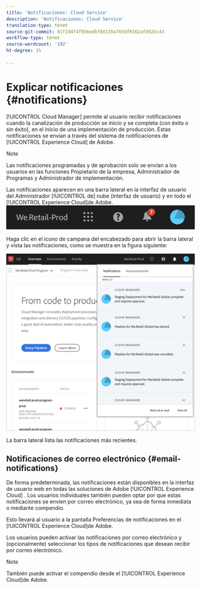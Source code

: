 ```yaml
---
title: 'Notificaciones: Cloud Service'
description: 'Notificaciones: Cloud Service'
translation-type: tm+mt
source-git-commit: 81f2d4f4f956edbf88135a703df0162afd92bc43
workflow-type: tm+mt
source-wordcount: '192'
ht-degree: 1%

---
```



# Explicar notificaciones {#notifications}

[!UICONTROL Cloud Manager] permite al usuario recibir notificaciones cuando la canalización de producción se inicio y se completa (con éxito o sin éxito), en el inicio de una implementación de producción. Estas notificaciones se envían a través del sistema de notificaciones de [!UICONTROL Experience Cloud] de Adobe.

>[!NOTE]
>
>Las notificaciones programadas y de aprobación solo se envían a los usuarios en las funciones Propietario de la empresa, Administrador de Programas y Administrador de implementación.

Las notificaciones aparecen en una barra lateral en la interfaz de usuario del Administrador [!UICONTROL de] nube (interfaz de usuario) y en todo el [!UICONTROL Experience Cloud]de Adobe.
![](assets/notify-1.png)

Haga clic en el icono de campana del encabezado para abrir la barra lateral y vista las notificaciones, como se muestra en la figura siguiente:

![](assets/notify-2.png)

La barra lateral lista las notificaciones más recientes.


## Notificaciones de correo electrónico {#email-notifications}

De forma predeterminada, las notificaciones están disponibles en la interfaz de usuario web en todas las soluciones de Adobe [!UICONTROL Experience Cloud] . Los usuarios individuales también pueden optar por que estas notificaciones se envíen por correo electrónico, ya sea de forma inmediata o mediante compendio.

Esto llevará al usuario a la pantalla Preferencias de notificaciones en el [!UICONTROL Experience Cloud]de Adobe.

Los usuarios pueden activar las notificaciones por correo electrónico y (opcionalmente) seleccionar los tipos de notificaciones que desean recibir por correo electrónico.

>[!NOTE]
>
>También puede activar el compendio desde el [!UICONTROL Experience Cloud]de Adobe.

